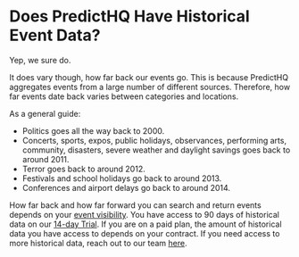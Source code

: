# Does PredictHQ Have Historical Event Data?

Yep, we sure do.

It does vary though, how far back our events go. This is because PredictHQ aggregates events from a large number of different sources. Therefore, how far events date back varies between categories and locations.

As a general guide:

* Politics goes all the way back to 2000.
* Concerts, sports, expos, public holidays, observances, performing arts, community, disasters, severe weather and daylight savings goes back to around 2011.
* Terror goes back to around 2012.
* Festivals and school holidays go back to around 2013.
* Conferences and airport delays go back to around 2014.&#x20;

How far back and how far forward you can search and return events depends on your [event visibility](what-does-event-visibility-window-mean.md). You have access to 90 days of historical data on our [14-day Trial](https://signup.predicthq.com/). If you are on a paid plan, the amount of historical data you have access to depends on your contract. If you need access to more historical data, reach out to our team [here](https://www.predicthq.com/contact/sales).
